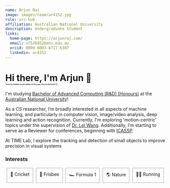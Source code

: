 ```yaml
---
name: Arjun Raj
image: images/team/ar4152.jpg
role: arc-hub
affiliation: Australian National University
description: Undergraduate Student
links:
  home-page: https://arjunraj.com/
  email: u7526852@anu.edu.au
  orcid: 0009-0003-8717-6307
  linkedin: ar4152
---
```


<h1 style="text-align: left;">Hi there, I'm Arjun 👋 <br><span style="font-size:0.175em; margin-top: -100px;">There are multiple secrets hidden on this page. Can you find them? 🤫</span></h1>

I'm studying [Bachelor of Advanced Computing (R&D) (Honours)](https://programsandcourses.anu.edu.au/2023/program/aacrd) at the [Australian National University](https://www.anu.edu.au/)!

As a CS researcher, I’m broadly interested in all aspects of machine learning, and particularly in computer vision, image/video analysis, deep learning and action recognition. Currently, I'm exploring ‘motion-centric’ topics under the supervision of [Dr. Lei Wang](https://leiwangr.github.io/). Additionally, I’m starting to serve as a Reviewer for conferences, beginning with [ICASSP](https://2025.ieeeicassp.org/).

At TIME Lab, I explore the tracking and detection of small objects to improve precision in visual systems

### Interests 


<div style="display: flex; justify-content: space-around;">

<div style="border: 2px solid #ccc; padding: 10px; text-align: center; cursor: none;" onclick="window.open('https://www.youtube.com/watch?v=3yiWqnKl7lQ', '_blank');">
    🏏 Cricket
</div>

<div style="border: 2px solid #ccc; padding: 10px; text-align: center;">
    🥏 Frisbee
</div>

<div style="border: 2px solid #ccc; padding: 10px; text-align: center; cursor: none;" onclick="window.open('https://www.youtube.com/watch?v=AsAmoGzn-xk', '_blank');">
    🏎️ Formula 1
</div>

<div style="border: 2px solid #ccc; padding: 10px; text-align: center;">
    🌎 Nature
</div>

<div style="border: 2px solid #ccc; padding: 10px; text-align: center;">
    🏃‍♂️ Running
</div>
</div>